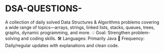 # DSA-QUESTIONS-
A collection of daily solved Data Structures & Algorithms problems covering a wide range of topics—arrays, strings, linked lists, stacks, queues, trees, graphs, dynamic programming, and more.
💡 Goal: Strengthen problem-solving and coding skills.
🛠 Languages: Primarily Java
📅 Frequency: Daily/regular updates with explanations and clean code.
